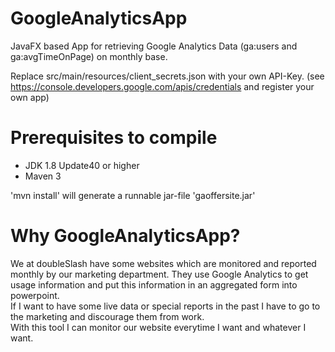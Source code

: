 # GoogleAnalyticsApp
JavaFX based App for retrieving Google Analytics Data (ga:users and ga:avgTimeOnPage) on monthly base.

Replace src/main/resources/client_secrets.json with your own API-Key. (see https://console.developers.google.com/apis/credentials and register your own app)

# Prerequisites to compile
- JDK 1.8 Update40 or higher
- Maven 3

'mvn install' will generate a runnable jar-file 'gaoffersite.jar'

# Why GoogleAnalyticsApp?
We at doubleSlash have some websites which are monitored and reported monthly by our marketing department. They use Google Analytics to get usage information and put this information in an aggregated form into powerpoint.<br>
If I want to have some live data or special reports in the past I have to go to the marketing and discourage them from work.<br>
With this tool I can monitor our website everytime I want and whatever I want.





